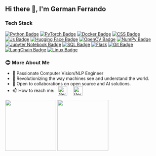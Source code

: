 ## Hi there 👋, I'm German Ferrando

### Tech Stack
[![Python Badge](https://img.shields.io/badge/Python-FFD43B?style=for-the-badge&logo=python&logoColor=darkgreen)](https://www.python.org/) 
[![PyTorch Badge](https://img.shields.io/badge/PyTorch-EE4C2C?style=for-the-badge&logo=pytorch&logoColor=white)](https://pytorch.org/)
[![Docker Badge](https://img.shields.io/badge/Docker-2496ED?style=for-the-badge&logo=docker&logoColor=white)](https://www.docker.com/)
[![CSS Badge](https://img.shields.io/badge/CSS-239120?&style=for-the-badge&logo=css3&logoColor=white)](https://www.w3schools.com/css/) 
[![Js Badge](https://img.shields.io/badge/JavaScript-F7DF1E?style=for-the-badge&logo=javascript&logoColor=black)](https://developer.mozilla.org/en-US/docs/Web/JavaScript) 
[![Hugging Face Badge](https://img.shields.io/badge/Hugging%20Face-FFCA28?style=for-the-badge&logo=huggingface&logoColor=black)](https://huggingface.co/)
[![OpenCV Badge](https://img.shields.io/badge/OpenCV-5C3EE8?style=for-the-badge&logo=opencv&logoColor=white)](https://opencv.org/)
[![NumPy Badge](https://img.shields.io/badge/Numpy-013243?style=for-the-badge&logo=numpy&logoColor=white)](https://numpy.org/)
[![Jupyter Notebook Badge](https://img.shields.io/badge/Jupyter%20Notebook-F37626?style=for-the-badge&logo=jupyter&logoColor=white)](https://jupyter.org/)
[![SQL Badge](https://img.shields.io/badge/SQL-336791?style=for-the-badge&logo=postgresql&logoColor=white)](https://www.postgresql.org/)
[![Flask](https://img.shields.io/badge/flask-%23000.svg?style=for-the-badge&logo=flask&logoColor=white)](https://flask.palletsprojects.com/en/2.0.x/) 
[![Git Badge](https://img.shields.io/badge/Git-F05032?style=for-the-badge&logo=git&logoColor=white)](https://git-scm.com/)
[![LangChain Badge](https://img.shields.io/badge/LangChain-2E8B57?style=for-the-badge)](https://langchain.com/)
[![Linux Badge](https://img.shields.io/badge/Linux-FCC624?style=for-the-badge&logo=linux&logoColor=black)](https://www.linux.org/)
### 😊 More About Me

- 🚀 Passionate Computer Vision/NLP Engineer 
- 👀 Revolutionizing the way machines see and understand the world.
- 💭 Open to collaborations on open source and AI solutions.
- 📫 How to reach me: &nbsp; [<img align = "center" alt="German Ferrando | LinkedIn" height="30px" src="https://cdn-icons-png.flaticon.com/512/3536/3536505.png"/>](https://www.linkedin.com/in/germ%C3%A1n-ferrando-del-rinc%C3%B3n-5737011b3/) &nbsp; &nbsp; [<img align = "center" alt="German Ferrando | Mail" height="30px" src="https://cdn-icons-png.flaticon.com/512/732/732200.png"/>](mailto:germanferrandodelrincon@gmail.com) &nbsp;
 


<span>
<img src="https://github-readme-stats-3dgusaed7-german36-dels-projects.vercel.app/api?username=german36-del&count_private=true" height="165">
<img src="https://github-readme-stats-3dgusaed7-german36-dels-projects.vercel.app/api/top-langs/?username=german36-del&count_private=true" height="165">
</span>

